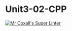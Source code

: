# Unit3-02-CPP
[![Mr Coxall's Super Linter](https://github.com/ICS3U-C-Programming-Val-I/Unit3-02-CPP/workflows/Mr%20Coxall's%20Super%20Linter/badge.svg)](https://github.com/ICS3U-C-Programming-Val-I/Unit3-02-CPP/actions/)
